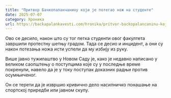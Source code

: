 ```yaml
---
title: "Притвор Бачкопаланчанину који је потегао нож на студенте"
date: 2025-07-07
category: Хроника
url: https://backapalankavesti.com/hronika/pritvor-backopalancaninu-koji-je-potegao-noz-na-studente/
---
```


Ово се десило, након што су тог петка студенти овог факултета завршили протестну шетњу градом. Тада се десио и инцидент, а они су након потезања ножа исти успели да му избију из руку.

Више јавно тужилаштво у Новом Саду је, како је недавно написано у великом саопштењу о поступцима које су у последње време покренули, навело да је у току поступак доказних радњи против осумњиченог.

Он се терети да је извршио кривично дело насилничко понашање на спортској приредби или јавном скупу.

